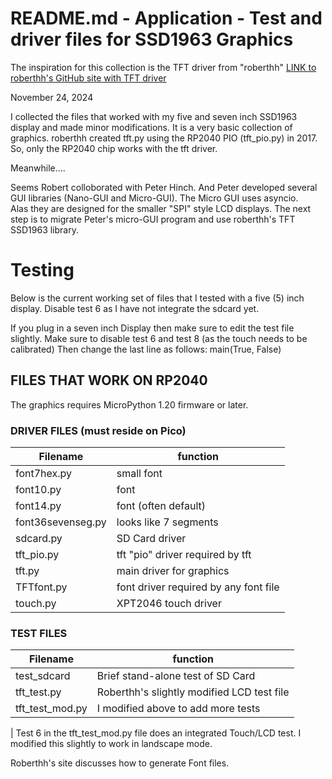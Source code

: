 # README.md - Application - Test and driver files for SSD1963 Graphics

The inspiration for this collection is the TFT driver from "roberthh"
[LINK to roberthh's GitHub site with TFT driver ](https://github.com/robert-hh/SSD1963-TFT-Library-for-PyBoard-and-RP2040)

November 24, 2024

I collected the files that worked with my five and seven inch SSD1963 display and made minor modifications.
It is a very basic collection of graphics.  roberthh created tft.py using the RP2040 PIO (tft_pio.py) in 2017.
So, only the RP2040 chip works with the tft driver.

Meanwhile....

Seems Robert colloborated with Peter Hinch.  And Peter developed several GUI libraries (Nano-GUI and Micro-GUI).  The Micro GUI uses asyncio.  
Alas they are designed for the smaller "SPI" style LCD displays.  The next step is to migrate Peter's micro-GUI program and use roberthh's TFT SSD1963 library.

# Testing

Below is the current working set of files that I tested with a five (5) inch display. 
Disable test 6 as I have not integrate the sdcard yet.

If you plug in a seven inch Display then make sure to edit the test file slightly.
Make sure to disable test 6 and test 8 (as the touch needs to be calibrated)
Then change the last line as follows: main(True, False)


## FILES THAT WORK ON RP2040

The graphics requires MicroPython 1.20 firmware or later.

### DRIVER FILES (must reside on Pico)

| Filename          | function                              |
|-------------------| --------------------------------------|
| font7hex.py       | small font                            |
| font10.py         | font                                  |
| font14.py         | font (often default)                  |
| font36sevenseg.py | looks like 7 segments                 |
| sdcard.py         | SD Card driver                        |
| tft_pio.py        | tft "pio" driver required by tft      |
| tft.py            | main driver for graphics              |
| TFTfont.py        | font driver required by any font file |
| touch.py          | XPT2046 touch driver                  |

### TEST FILES

| Filename          | function                                   |
|-------------------| -------------------------------------------|
| test_sdcard       | Brief stand-alone test of SD Card          |
| tft_test.py       | Roberthh's slightly modified LCD test file |
| tft_test_mod.py   | I modified above to add more tests         |

| Test 6 in the tft_test_mod.py file does an integrated Touch/LCD test.  I modified this slightly to work in landscape mode.

Roberthh's site discusses how to generate Font files.
